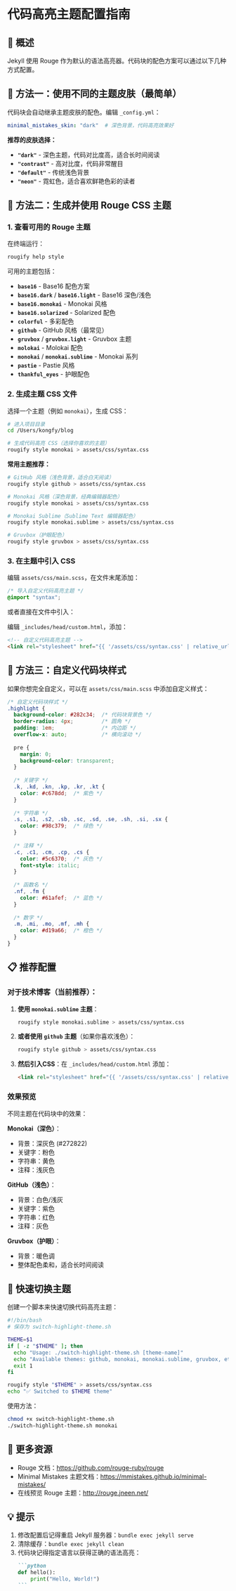 # 代码高亮主题配置指南

## 📝 概述

Jekyll 使用 Rouge 作为默认的语法高亮器。代码块的配色方案可以通过以下几种方式配置。

## 🎨 方法一：使用不同的主题皮肤（最简单）

代码块会自动继承主题皮肤的配色。编辑 `_config.yml`：

```yaml
minimal_mistakes_skin: "dark"  # 深色背景，代码高亮效果好
```

**推荐的皮肤选择：**
- **`"dark"`** - 深色主题，代码对比度高，适合长时间阅读
- **`"contrast"`** - 高对比度，代码非常醒目
- **`"default"`** - 传统浅色背景
- **`"neon"`** - 霓虹色，适合喜欢鲜艳色彩的读者

## 🎯 方法二：生成并使用 Rouge CSS 主题

### 1. 查看可用的 Rouge 主题

在终端运行：

```bash
rougify help style
```

可用的主题包括：
- **`base16`** - Base16 配色方案
- **`base16.dark`** / **`base16.light`** - Base16 深色/浅色
- **`base16.monokai`** - Monokai 风格
- **`base16.solarized`** - Solarized 配色
- **`colorful`** - 多彩配色
- **`github`** - GitHub 风格（最常见）
- **`gruvbox`** / **`gruvbox.light`** - Gruvbox 主题
- **`molokai`** - Molokai 配色
- **`monokai`** / **`monokai.sublime`** - Monokai 系列
- **`pastie`** - Pastie 风格
- **`thankful_eyes`** - 护眼配色

### 2. 生成主题 CSS 文件

选择一个主题（例如 `monokai`），生成 CSS：

```bash
# 进入项目目录
cd /Users/kongfy/blog

# 生成代码高亮 CSS（选择你喜欢的主题）
rougify style monokai > assets/css/syntax.css
```

**常用主题推荐：**

```bash
# GitHub 风格（浅色背景，适合白天阅读）
rougify style github > assets/css/syntax.css

# Monokai 风格（深色背景，经典编辑器配色）
rougify style monokai > assets/css/syntax.css

# Monokai Sublime（Sublime Text 编辑器配色）
rougify style monokai.sublime > assets/css/syntax.css

# Gruvbox（护眼配色）
rougify style gruvbox > assets/css/syntax.css
```

### 3. 在主题中引入 CSS

编辑 `assets/css/main.scss`，在文件末尾添加：

```scss
/* 导入自定义代码高亮主题 */
@import "syntax";
```

或者直接在文件中引入：

编辑 `_includes/head/custom.html`，添加：

```html
<!-- 自定义代码高亮主题 -->
<link rel="stylesheet" href="{{ '/assets/css/syntax.css' | relative_url }}">
```

## 🔧 方法三：自定义代码块样式

如果你想完全自定义，可以在 `assets/css/main.scss` 中添加自定义样式：

```scss
/* 自定义代码块样式 */
.highlight {
  background-color: #282c34;  /* 代码块背景色 */
  border-radius: 4px;         /* 圆角 */
  padding: 1em;               /* 内边距 */
  overflow-x: auto;           /* 横向滚动 */
  
  pre {
    margin: 0;
    background-color: transparent;
  }
  
  /* 关键字 */
  .k, .kd, .kn, .kp, .kr, .kt {
    color: #c678dd;  /* 紫色 */
  }
  
  /* 字符串 */
  .s, .s1, .s2, .sb, .sc, .sd, .se, .sh, .si, .sx {
    color: #98c379;  /* 绿色 */
  }
  
  /* 注释 */
  .c, .c1, .cm, .cp, .cs {
    color: #5c6370;  /* 灰色 */
    font-style: italic;
  }
  
  /* 函数名 */
  .nf, .fm {
    color: #61afef;  /* 蓝色 */
  }
  
  /* 数字 */
  .m, .mi, .mo, .mf, .mh {
    color: #d19a66;  /* 橙色 */
  }
}
```

## 📋 推荐配置

### 对于技术博客（当前推荐）：

1. **使用 `monokai.sublime` 主题**：
   ```bash
   rougify style monokai.sublime > assets/css/syntax.css
   ```

2. **或者使用 `github` 主题**（如果你喜欢浅色）：
   ```bash
   rougify style github > assets/css/syntax.css
   ```

3. **然后引入CSS**：在 `_includes/head/custom.html` 添加：
   ```html
   <link rel="stylesheet" href="{{ '/assets/css/syntax.css' | relative_url }}">
   ```

### 效果预览

不同主题在代码块中的效果：

**Monokai（深色）**：
- 背景：深灰色 (#272822)
- 关键字：粉色
- 字符串：黄色
- 注释：浅灰色

**GitHub（浅色）**：
- 背景：白色/浅灰
- 关键字：紫色
- 字符串：红色
- 注释：灰色

**Gruvbox（护眼）**：
- 背景：暖色调
- 整体配色柔和，适合长时间阅读

## 🔄 快速切换主题

创建一个脚本来快速切换代码高亮主题：

```bash
#!/bin/bash
# 保存为 switch-highlight-theme.sh

THEME=$1
if [ -z "$THEME" ]; then
  echo "Usage: ./switch-highlight-theme.sh [theme-name]"
  echo "Available themes: github, monokai, monokai.sublime, gruvbox, etc."
  exit 1
fi

rougify style "$THEME" > assets/css/syntax.css
echo "✅ Switched to $THEME theme"
```

使用方法：
```bash
chmod +x switch-highlight-theme.sh
./switch-highlight-theme.sh monokai
```

## 📖 更多资源

- Rouge 文档：https://github.com/rouge-ruby/rouge
- Minimal Mistakes 主题文档：https://mmistakes.github.io/minimal-mistakes/
- 在线预览 Rouge 主题：http://rouge.jneen.net/

## 💡 提示

1. 修改配置后记得重启 Jekyll 服务器：`bundle exec jekyll serve`
2. 清除缓存：`bundle exec jekyll clean`
3. 代码块记得指定语言以获得正确的语法高亮：
   ````markdown
   ```python
   def hello():
       print("Hello, World!")
   ```
   ````

